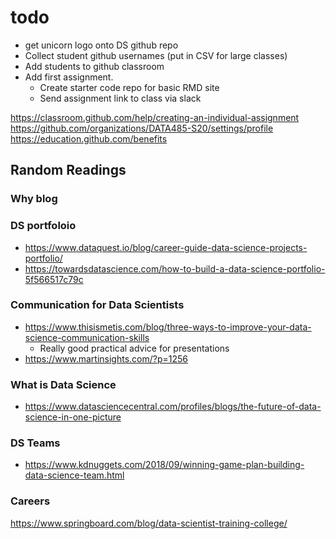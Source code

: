 # todo

* get unicorn logo onto DS github repo
* Collect student github usernames (put in CSV for large classes)
* Add students to github classroom 
* Add first assignment. 
    - Create starter code repo for basic RMD site
    - Send assignment link to class via slack
    

https://classroom.github.com/help/creating-an-individual-assignment
https://github.com/organizations/DATA485-S20/settings/profile
https://education.github.com/benefits

## Random Readings

### Why blog


### DS portfoloio 
* https://www.dataquest.io/blog/career-guide-data-science-projects-portfolio/
* https://towardsdatascience.com/how-to-build-a-data-science-portfolio-5f566517c79c
 
### Communication for Data Scientists
* https://www.thisismetis.com/blog/three-ways-to-improve-your-data-science-communication-skills
    - Really good practical advice for presentations
* https://www.martinsights.com/?p=1256

### What is Data Science
* https://www.datasciencecentral.com/profiles/blogs/the-future-of-data-science-in-one-picture


### DS Teams
* https://www.kdnuggets.com/2018/09/winning-game-plan-building-data-science-team.html

### Careers
https://www.springboard.com/blog/data-scientist-training-college/


